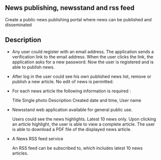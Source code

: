 ## News publishing, newsstand and rss feed
Create a public news publishing portal where news can be published and disseminated

## Description
- Any user could register with an email address. The application sends a verification link to the email address. When the user clicks the link, the application asks for a new password. Now the user is registered and is able to publish news.

- After log in the user could see his own published news list, remove or publish a new article. No edit of news is permitted.

- For each news article the following information is required :

    Title
    Single photo
    Description
    Created date and time, 
    User name

- Newsstand web application available for general public use.

    Users could see the news highlights. Latest 10 news only.
    Upon clicking an article highlight, the user is able to view a complete article.
    The user is able to download a PDF file of the displayed news article.

- A News RSS feed service

    An RSS feed can be subscribed to, which includes latest 10 news articles.

